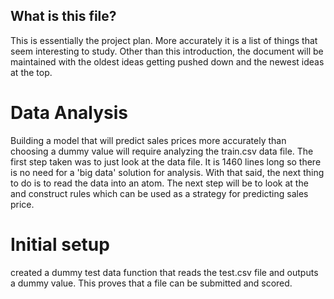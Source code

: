 What is this file?
------------------

This is essentially the project plan.  More accurately it is a list of things that seem interesting to 
study.  Other than this introduction, the document will be maintained with the oldest ideas getting pushed
down and the newest ideas at the top.

Data Analysis
=============
Building a model that will predict sales prices more accurately than choosing a dummy value will require
analyzing the train.csv data file.  The first step taken was to just look at the data file.  It is 1460
lines long so there is no need for a 'big data' solution for analysis.  With that said, the next thing
to do is to read the data into an atom.  The next step will be to look at the and construct rules which can
be used as a strategy for predicting sales price.

Initial setup
=============
created a dummy test data function that reads the test.csv file and outputs a dummy value.  This proves that
a file can be submitted and scored.
